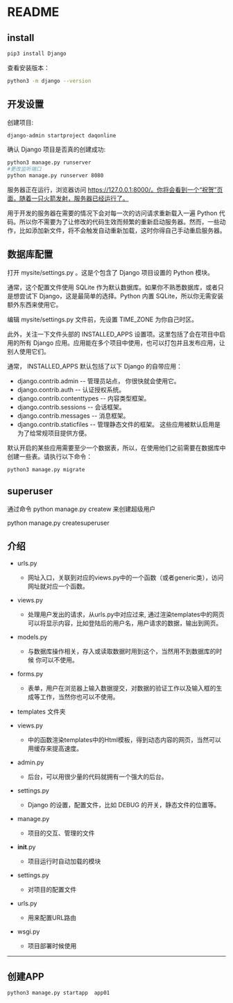 <!-- README.md --- 
;; 
;; Description: 
;; Author: Hongyi Wu(吴鸿毅)
;; Email: wuhongyi@qq.com 
;; Created: 二 3月 19 03:27:05 2019 (+0800)
;; Last-Updated: 日 5月 12 17:41:32 2019 (+0800)
;;           By: Hongyi Wu(吴鸿毅)
;;     Update #: 13
;; URL: http://wuhongyi.cn -->

# README


## install

```bash
pip3 install Django
```

查看安装版本：
```bash
python3 -m django --version
```

## 开发设置

创建项目:
```bash
django-admin startproject daqonline
```

确认 Django 项目是否真的创建成功:
```bash
python3 manage.py runserver
#更改监听端口
python manage.py runserver 8080
```

服务器正在运行，浏览器访问 https://127.0.0.1:8000/。你将会看到一个“祝贺”页面，随着一只火箭发射，服务器已经运行了。

用于开发的服务器在需要的情况下会对每一次的访问请求重新载入一遍 Python 代码。所以你不需要为了让修改的代码生效而频繁的重新启动服务器。然而，一些动作，比如添加新文件，将不会触发自动重新加载，这时你得自己手动重启服务器。

## 数据库配置

打开 mysite/settings.py 。这是个包含了 Django 项目设置的 Python 模块。

通常，这个配置文件使用 SQLite 作为默认数据库。如果你不熟悉数据库，或者只是想尝试下 Django，这是最简单的选择。Python 内置 SQLite，所以你无需安装额外东西来使用它。

编辑 mysite/settings.py 文件前，先设置 TIME_ZONE 为你自己时区。

此外，关注一下文件头部的 INSTALLED_APPS 设置项。这里包括了会在项目中启用的所有 Django 应用。应用能在多个项目中使用，也可以打包并且发布应用，让别人使用它们。

通常， INSTALLED_APPS 默认包括了以下 Django 的自带应用：
- django.contrib.admin -- 管理员站点， 你很快就会使用它。
- django.contrib.auth -- 认证授权系统。
- django.contrib.contenttypes -- 内容类型框架。
- django.contrib.sessions -- 会话框架。
- django.contrib.messages -- 消息框架。
- django.contrib.staticfiles -- 管理静态文件的框架。
这些应用被默认启用是为了给常规项目提供方便。

默认开启的某些应用需要至少一个数据表，所以，在使用他们之前需要在数据库中创建一些表。请执行以下命令：

```bash
python3 manage.py migrate
```


## superuser

通过命令 python manage.py createw 来创建超级用户

python manage.py createsuperuser



## 介绍

- urls.py
	- 网址入口，关联到对应的views.py中的一个函数（或者generic类），访问网址就对应一个函数。
- views.py
	- 处理用户发出的请求，从urls.py中对应过来, 通过渲染templates中的网页可以将显示内容，比如登陆后的用户名，用户请求的数据，输出到网页。
- models.py
	- 与数据库操作相关，存入或读取数据时用到这个，当然用不到数据库的时候 你可以不使用。
- forms.py
	- 表单，用户在浏览器上输入数据提交，对数据的验证工作以及输入框的生成等工作，当然你也可以不使用。	
	
	
- templates 文件夹
- views.py 
	- 中的函数渲染templates中的Html模板，得到动态内容的网页，当然可以用缓存来提高速度。
- admin.py
	- 后台，可以用很少量的代码就拥有一个强大的后台。
- settings.py
	- Django 的设置，配置文件，比如 DEBUG 的开关，静态文件的位置等。


- manage.py
	- 项目的交互、管理的文件
- __init__.py
	- 项目运行时自动加载的模块
- settings.py
	- 对项目的配置文件
- urls.py
	- 用来配置URL路由
- wsgi.py
	- 项目部署时候使用


----

## 创建APP

```bash
python3 manage.py startapp  app01
```






<!-- README.md ends here -->
